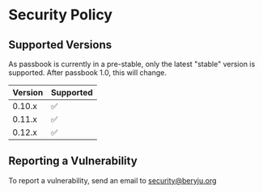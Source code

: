 # Security Policy

## Supported Versions

As passbook is currently in a pre-stable, only the latest "stable" version is supported. After passbook 1.0, this will change.

| Version  | Supported          |
| -------- | ------------------ |
| 0.10.x   | :white_check_mark: |
| 0.11.x   | :white_check_mark: |
| 0.12.x   | :white_check_mark: |

## Reporting a Vulnerability

To report a vulnerability, send an email to [security@beryju.org](mailto:security@beryju.org)
